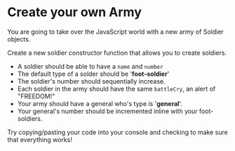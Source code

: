 # Create your own Army

You are going to take over the JavaScript world with a new army of Soldier objects.

Create a new soldier constructor function that allows you to create soldiers.

- A soldier should be able to have a `name` and `number`
- The default type of a solder should be '**foot-soldier**'
- The soldier's number should sequentially increase.
- Each soldier in the army should have the same `battleCry`, an alert of "FREEDOM!"
- Your army should have a general who's type is '**general**'.
- Your general's number should be incremented inline with your foot-soldiers.

Try copying/pasting your code into your console and checking to make sure that everything works!
